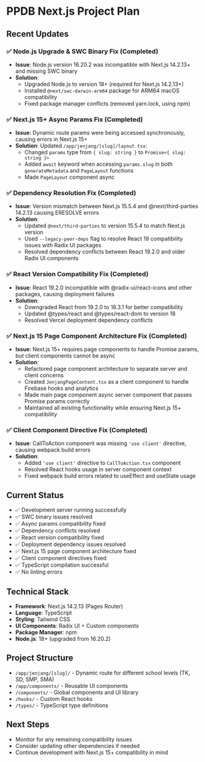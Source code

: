 # PPDB Next.js Project Plan

## Recent Updates

### ✅ Node.js Upgrade & SWC Binary Fix (Completed)

- **Issue**: Node.js version 16.20.2 was incompatible with Next.js 14.2.13+ and missing SWC binary
- **Solution**:
  - Upgraded Node.js to version 18+ (required for Next.js 14.2.13+)
  - Installed `@next/swc-darwin-arm64` package for ARM64 macOS compatibility
  - Fixed package manager conflicts (removed yarn.lock, using npm)

### ✅ Next.js 15+ Async Params Fix (Completed)

- **Issue**: Dynamic route params were being accessed synchronously, causing errors in Next.js 15+
- **Solution**: Updated `/app/jenjang/[slug]/layout.tsx`:
  - Changed `params` type from `{ slug: string }` to `Promise<{ slug: string }>`
  - Added `await` keyword when accessing `params.slug` in both `generateMetadata` and `PageLayout` functions
  - Made `PageLayout` component async

### ✅ Dependency Resolution Fix (Completed)

- **Issue**: Version mismatch between Next.js 15.5.4 and @next/third-parties 14.2.13 causing ERESOLVE errors
- **Solution**:
  - Updated `@next/third-parties` to version 15.5.4 to match Next.js version
  - Used `--legacy-peer-deps` flag to resolve React 19 compatibility issues with Radix UI packages
  - Resolved dependency conflicts between React 19.2.0 and older Radix UI components

### ✅ React Version Compatibility Fix (Completed)

- **Issue**: React 19.2.0 incompatible with @radix-ui/react-icons and other packages, causing deployment failures
- **Solution**:
  - Downgraded React from 19.2.0 to 18.3.1 for better compatibility
  - Updated @types/react and @types/react-dom to version 18
  - Resolved Vercel deployment dependency conflicts

### ✅ Next.js 15 Page Component Architecture Fix (Completed)

- **Issue**: Next.js 15+ requires page components to handle Promise params, but client components cannot be async
- **Solution**:
  - Refactored page component architecture to separate server and client concerns
  - Created `JenjangPageContent.tsx` as a client component to handle Firebase hooks and analytics
  - Made main page component async server component that passes Promise params correctly
  - Maintained all existing functionality while ensuring Next.js 15+ compatibility

### ✅ Client Component Directive Fix (Completed)

- **Issue**: CallToAction component was missing `'use client'` directive, causing webpack build errors
- **Solution**:
  - Added `'use client'` directive to `CallToAction.tsx` component
  - Resolved React hooks usage in server component context
  - Fixed webpack build errors related to useEffect and useState usage

## Current Status

- ✅ Development server running successfully
- ✅ SWC binary issues resolved
- ✅ Async params compatibility fixed
- ✅ Dependency conflicts resolved
- ✅ React version compatibility fixed
- ✅ Deployment dependency issues resolved
- ✅ Next.js 15 page component architecture fixed
- ✅ Client component directives fixed
- ✅ TypeScript compilation successful
- ✅ No linting errors

## Technical Stack

- **Framework**: Next.js 14.2.13 (Pages Router)
- **Language**: TypeScript
- **Styling**: Tailwind CSS
- **UI Components**: Radix UI + Custom components
- **Package Manager**: npm
- **Node.js**: 18+ (upgraded from 16.20.2)

## Project Structure

- `/app/jenjang/[slug]/` - Dynamic route for different school levels (TK, SD, SMP, SMA)
- `/app/components/` - Reusable UI components
- `/components/` - Global components and UI library
- `/hooks/` - Custom React hooks
- `/types/` - TypeScript type definitions

## Next Steps

- Monitor for any remaining compatibility issues
- Consider updating other dependencies if needed
- Continue development with Next.js 15+ compatibility in mind
